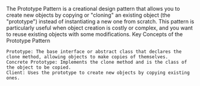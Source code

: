 The Prototype Pattern is a creational design pattern that allows you to create new objects by copying or "cloning" an existing object (the "prototype") instead of instantiating a new one from scratch. This pattern is particularly useful when object creation is costly or complex, and you want to reuse existing objects with some modifications.
Key Concepts of the Prototype Pattern

    Prototype: The base interface or abstract class that declares the clone method, allowing objects to make copies of themselves.
    Concrete Prototype: Implements the clone method and is the class of the object to be copied.
    Client: Uses the prototype to create new objects by copying existing ones.